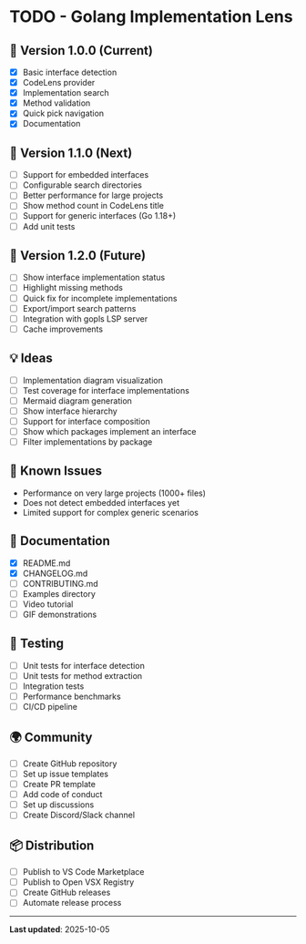 # TODO - Golang Implementation Lens

## 🚀 Version 1.0.0 (Current)
- [x] Basic interface detection
- [x] CodeLens provider
- [x] Implementation search
- [x] Method validation
- [x] Quick pick navigation
- [x] Documentation

## 🎯 Version 1.1.0 (Next)
- [ ] Support for embedded interfaces
- [ ] Configurable search directories
- [ ] Better performance for large projects
- [ ] Show method count in CodeLens title
- [ ] Support for generic interfaces (Go 1.18+)
- [ ] Add unit tests

## 🔮 Version 1.2.0 (Future)
- [ ] Show interface implementation status
- [ ] Highlight missing methods
- [ ] Quick fix for incomplete implementations
- [ ] Export/import search patterns
- [ ] Integration with gopls LSP server
- [ ] Cache improvements

## 💡 Ideas
- [ ] Implementation diagram visualization
- [ ] Test coverage for interface implementations
- [ ] Mermaid diagram generation
- [ ] Show interface hierarchy
- [ ] Support for interface composition
- [ ] Show which packages implement an interface
- [ ] Filter implementations by package

## 🐛 Known Issues
- Performance on very large projects (1000+ files)
- Does not detect embedded interfaces yet
- Limited support for complex generic scenarios

## 📝 Documentation
- [x] README.md
- [x] CHANGELOG.md
- [ ] CONTRIBUTING.md
- [ ] Examples directory
- [ ] Video tutorial
- [ ] GIF demonstrations

## 🧪 Testing
- [ ] Unit tests for interface detection
- [ ] Unit tests for method extraction
- [ ] Integration tests
- [ ] Performance benchmarks
- [ ] CI/CD pipeline

## 🌍 Community
- [ ] Create GitHub repository
- [ ] Set up issue templates
- [ ] Create PR template
- [ ] Add code of conduct
- [ ] Set up discussions
- [ ] Create Discord/Slack channel

## 📦 Distribution
- [ ] Publish to VS Code Marketplace
- [ ] Publish to Open VSX Registry
- [ ] Create GitHub releases
- [ ] Automate release process

---

**Last updated**: 2025-10-05

